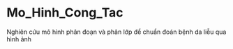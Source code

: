 # Mo_Hinh_Cong_Tac
Nghiên cứu mô hình phân đoạn và phân lớp để chuẩn đoán bệnh da liễu qua hình ảnh
